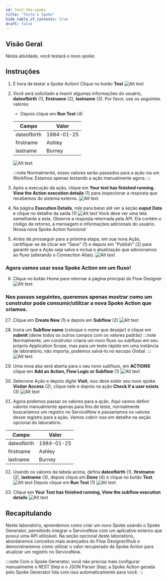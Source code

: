 ```yaml
---
id: test-the-spoke
title: "Teste o Spoke"
hide_table_of_contents: true
draft: false
---
```


## Visão Geral

Nesta atividade, você testará o novo spoke.

## Instruções

1. É hora de testar a Spoke Action! Clique no botão **Test** 
   ![Alt text](./images/2023-09-21_08-37-59.png)

2. Você será solicitado a inserir algumas informações do usuário, **dateofbirth** (1), **firstname** (2), **lastname** (3). Por favor, use os seguintes valores:
    * Depois clique em **Run Test** (4)

    | Campo        | Valor     |
    |--------------|-----------|
    | dateofbirth  | 1984-01-25|
    | firstname    | Ashley    |
    | lastname     | Burney    |

   ![Alt text](./images/2023-09-21_08-40-17.png)

   :::note
   Normalmente, esses valores serão passados para a ação via um Workflow. Estamos apenas testando a ação manualmente agora.
   :::

3. Após a execução da ação, clique em **Your test has finished running. View the Action execution details** (1) para inspecionar a resposta que recebemos do sistema externo.
   ![Alt text](./images/2023-09-21_08-42-26.png)

4. Na página **Execution Details**, role para baixo até ver a seção **ouput Data** e clique no detalhe da saída (1)
   ![Alt text](<./images/2023-09-21_08-52-31 (1).png>)
   Você deve ver uma tela semelhante a esta. Observe a resposta retornada pela API. Ela contém o código de retorno, a mensagem e informações adicionais do usuário. Nossa nova Spoke Action funciona!

5. Antes de prosseguir para a próxima etapa, em sua nova Ação, certifique-se de clicar em "Save" (1) e depois em "Publish" (2) para garantir que a Ação seja salva e inclua a atualização que adicionamos ao fluxo (alterando o Connection Alias).
   ![Alt text](./images/2023-10-06_13-31-13.png)


### Agora vamos usar essa Spoke Action em um fluxo!

6. Clique no botão Home para retornar à página principal do Flow Designer
   ![Alt text](./images/2023-09-21_08-57-47.png)


### Nos passos seguintes, queremos apenas mostrar como um construtor pode consumir/utilizar a nova Spoke Action que criamos.

27. Clique em **Create New** (1) e depois em **Subflow** (2)
   ![Alt text](./images/2023-09-21_08-59-08.png)

28. Insira um **Subflow name** (coloque o nome que desejar) e clique em **submit** (deixe todos os outros campos com os valores padrão)
   :::note
   Normalmente, um construtor criaria um novo fluxo ou subfluxo em seu próprio Application Scope, mas para um teste rápido em uma instância de laboratório, não importa, podemos salvá-lo no escopo Global.
   :::
   ![Alt text](./images/2023-09-21_09-02-25.png)

29. Uma nova aba será aberta para o seu novo subfluxo, em **ACTIONS** clique em **Add an Action, Flow Logic or Subflow** (1)
   ![Alt text](./images/2023-09-21_09-05-10.png)

30. Selecione Ação e depois digite **Visit**, isso deve exibir seu novo spoke **Visitor Access** (2), clique nele e depois na ação **Check if a user exists** (3)
   ![Alt text](./images/2023-09-21_09-07-17.png)

31. Agora podemos passar os valores para a ação. Aqui vamos definir valores manualmente apenas para fins de teste, normalmente buscaríamos um registro no ServiceNow e passariamos os valores desse registro para a ação. Vamos cobrir isso em detalhe na seção opcional do laboratório.

   | Campo        | Valor     |
   |--------------|-----------|
   | dateofbirth  | 1984-01-25|
   | firstname    | Ashley    |
   | lastname     | Burney    |

32. Usando os valores da tabela acima, defina **dateofbirth** (1), **firstname** (2), **lastname** (3), depois clique em **Done** (4) e clique no botão **Test**. 
   ![Alt text](./images/2023-09-21_09-14-06.png)
   Depois clique em **Run Test** (1) 
   ![Alt text](./images/2023-09-21_09-18-03.png)

33. Clique em **Your Test has finished running, View the subflow execution details** 
   ![Alt text](./images/2023-09-21_09-20-06.png)

## Recapitulando

Neste laboratório, aprendemos como criar um novo Spoke usando o Spoke Generator, permitindo integrar o ServiceNow com um aplicativo externo que possui uma API utilizável. Na seção opcional deste laboratório, abordaremos conceitos mais avançados do Flow Designer/Ihub e demonstraremos como utilizar o valor recuperado da Spoke Action para atualizar um registro no ServiceNow.

:::note
Com o Spoke Generator, você não precisa mais configurar manualmente o REST Step e o JSON Parser Step; a Spoke Action gerada pelo Spoke Generator lida com isso automaticamente para você.
:::
